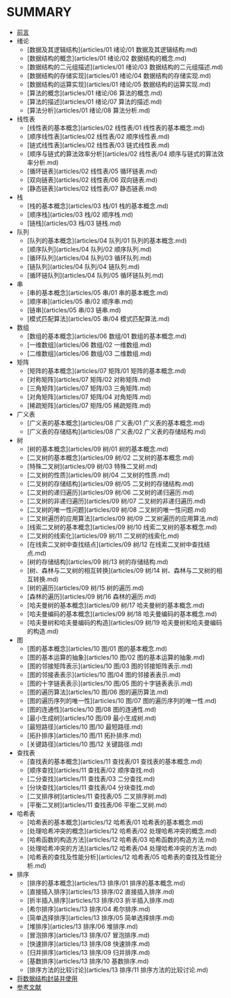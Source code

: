 # SUMMARY

* [前言](README.md)
* 绪论
  * [数据及其逻辑结构](articles/01 绪论/01 数据及其逻辑结构.md)
  * [数据结构的概念](articles/01 绪论/02 数据结构的概念.md)
  * [数据结构的二元组描述](articles/01 绪论/03 数据结构的二元组描述.md)
  * [数据结构的存储实现](articles/01 绪论/04 数据结构的存储实现.md)
  * [数据结构的运算实现](articles/01 绪论/05 数据结构的运算实现.md)
  * [算法的概念](articles/01 绪论/06 算法的概念.md)
  * [算法的描述](articles/01 绪论/07 算法的描述.md)
  * [算法分析](articles/01 绪论/08 算法分析.md)
* 线性表
  * [线性表的基本概念](articles/02 线性表/01 线性表的基本概念.md)
  * [顺序线性表](articles/02 线性表/02 顺序线性表.md)
  * [链式线性表](articles/02 线性表/03 链式线性表.md)
  * [顺序与链式的算法效率分析](articles/02 线性表/04 顺序与链式的算法效率分析.md)
  * [循环链表](articles/02 线性表/05 循环链表.md)
  * [双向链表](articles/02 线性表/06 双向链表.md)
  * [静态链表](articles/02 线性表/07 静态链表.md)
* 栈
  * [栈的基本概念](articles/03 栈/01 栈的基本概念.md)
  * [顺序栈](articles/03 栈/02 顺序栈.md)
  * [链栈](articles/03 栈/03 链栈.md)
* 队列
  * [队列的基本概念](articles/04 队列/01 队列的基本概念.md)
  * [顺序队列](articles/04 队列/02 顺序队列.md)
  * [循环队列](articles/04 队列/03 循环队列.md)
  * [链队列](articles/04 队列/04 链队列.md)
  * [循环链队列](articles/04 队列/05 循环链队列.md)
* 串
  * [串的基本概念](articles/05 串/01 串的基本概念.md)
  * [顺序串](articles/05 串/02 顺序串.md)
  * [链串](articles/05 串/03 链串.md)
  * [模式匹配算法](articles/05 串/04 模式匹配算法.md)
* 数组
  * [数组的基本概念](articles/06 数组/01 数组的基本概念.md)
  * [一维数组](articles/06 数组/02 一维数组.md)
  * [二维数组](articles/06 数组/03 二维数组.md)
* 矩阵
  * [矩阵的基本概念](articles/07 矩阵/01 矩阵的基本概念.md)
  * [对称矩阵](articles/07 矩阵/02 对称矩阵.md)
  * [三角矩阵](articles/07 矩阵/03 三角矩阵.md)
  * [对角矩阵](articles/07 矩阵/04 对角矩阵.md)
  * [稀疏矩阵](articles/07 矩阵/05 稀疏矩阵.md)
* 广义表
  * [广义表的基本概念](articles/08 广义表/01 广义表的基本概念.md)
  * [广义表的存储结构](articles/08 广义表/02 广义表的存储结构.md)
* 树
  * [树的基本概念](articles/09 树/01 树的基本概念.md)
  * [二叉树的基本概念](articles/09 树/02 二叉树的基本概念.md)
  * [特殊二叉树](articles/09 树/03 特殊二叉树.md)
  * [二叉树的性质](articles/09 树/04 二叉树的性质.md)
  * [二叉树的存储结构](articles/09 树/05 二叉树的存储结构.md)
  * [二叉树的递归遍历](articles/09 树/06 二叉树的递归遍历.md)
  * [二叉树的非递归遍历](articles/09 树/07 二叉树的非递归遍历.md)
  * [二叉树的唯一性问题](articles/09 树/08 二叉树的唯一性问题.md)
  * [二叉树遍历的应用算法](articles/09 树/09 二叉树遍历的应用算法.md)
  * [线索二叉树的基本概念](articles/09 树/10 线索二叉树的基本概念.md)
  * [二叉树的线索化](articles/09 树/11 二叉树的线索化.md)
  * [在线索二叉树中查找结点](articles/09 树/12 在线索二叉树中查找结点.md)
  * [树的存储结构](articles/09 树/13 树的存储结构.md)
  * [树、森林与二叉树的相互转换](articles/09 树/14 树、森林与二叉树的相互转换.md)
  * [树的遍历](articles/09 树/15 树的遍历.md)
  * [森林的遍历](articles/09 树/16 森林的遍历.md)
  * [哈夫曼树的基本概念](articles/09 树/17 哈夫曼树的基本概念.md)
  * [哈夫曼编码的基本概念](articles/09 树/18 哈夫曼编码的基本概念.md)
  * [哈夫曼树和哈夫曼编码的构造](articles/09 树/19 哈夫曼树和哈夫曼编码的构造.md)
* 图
  * [图的基本概念](articles/10 图/01 图的基本概念.md)
  * [图的基本运算的抽象](articles/10 图/02 图的基本运算的抽象.md)
  * [图的邻接矩阵表示](articles/10 图/03 图的邻接矩阵表示.md)
  * [图的邻接表表示](articles/10 图/04 图的邻接表表示.md)
  * [图的十字链表表示](articles/10 图/05 图的十字链表表示.md)
  * [图的遍历算法](articles/10 图/06 图的遍历算法.md)
  * [图的遍历序列的唯一性](articles/10 图/07 图的遍历序列的唯一性.md)
  * [图的连通性](articles/10 图/08 图的连通性.md)
  * [最小生成树](articles/10 图/09 最小生成树.md)
  * [最短路径](articles/10 图/10 最短路径.md)
  * [拓扑排序](articles/10 图/11 拓扑排序.md)
  * [关键路径](articles/10 图/12 关键路径.md)
* 查找表
  * [查找表的基本概念](articles/11 查找表/01 查找表的基本概念.md)
  * [顺序查找](articles/11 查找表/02 顺序查找.md)
  * [二分查找](articles/11 查找表/03 二分查找.md)
  * [分块查找](articles/11 查找表/04 分块查找.md)
  * [二叉排序树](articles/11 查找表/05 二叉排序树.md)
  * [平衡二叉树](articles/11 查找表/06 平衡二叉树.md)
* 哈希表
  * [哈希表的基本概念](articles/12 哈希表/01 哈希表的基本概念.md)
  * [处理哈希冲突的概念](articles/12 哈希表/02 处理哈希冲突的概念.md)
  * [哈希函数的构造方法](articles/12 哈希表/03 哈希函数的构造方法.md)
  * [处理哈希冲突的方法](articles/12 哈希表/04 处理哈希冲突的方法.md)
  * [哈希表的查找及性能分析](articles/12 哈希表/05 哈希表的查找及性能分析.md)
* 排序
  * [排序的基本概念](articles/13 排序/01 排序的基本概念.md)
  * [直接插入排序](articles/13 排序/02 直接插入排序.md)
  * [折半插入排序](articles/13 排序/03 折半插入排序.md)
  * [希尔排序](articles/13 排序/04 希尔排序.md)
  * [简单选择排序](articles/13 排序/05 简单选择排序.md)
  * [堆排序](articles/13 排序/06 堆排序.md)
  * [冒泡排序](articles/13 排序/07 冒泡排序.md)
  * [快速排序](articles/13 排序/08 快速排序.md)
  * [归并排序](articles/13 排序/09 归并排序.md)
  * [基数排序](articles/13 排序/10 基数排序.md)
  * [排序方法的比较讨论](articles/13 排序/11 排序方法的比较讨论.md)
* [将数据结构封装并使用](articles/将数据结构封装并使用.md)
* [参考文献](articles/参考文献.md)